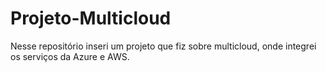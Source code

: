 # Projeto-Multicloud
Nesse repositório inseri um projeto que fiz sobre multicloud, onde integrei os serviços da Azure e AWS.

